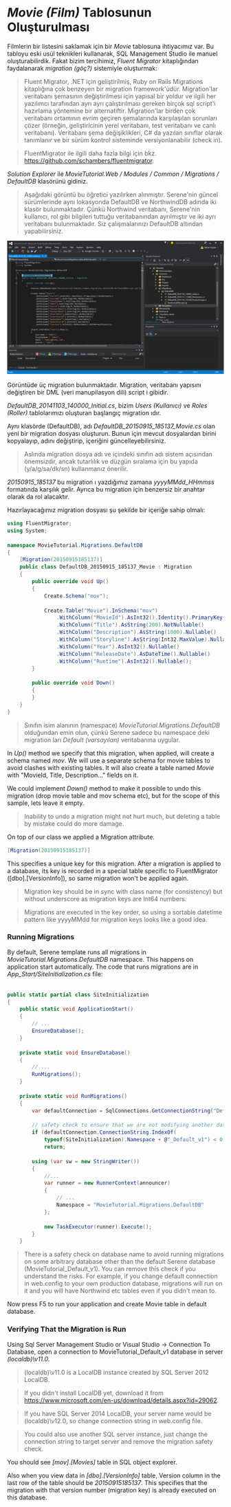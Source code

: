 # *Movie (Film)* Tablosunun Oluşturulması

Filmlerin bir listesini saklamak için bir *Movie* tablosuna ihtiyacımız var. Bu tabloyu eski usül teknikleri kullanarak, SQL Management Studio ile manuel oluşturabilirdik. Fakat bizim tercihimiz, *Fluent Migrator* kitaplığından faydalanarak *migration (göç?)* sistemiyle oluşturmak:

> Fluent Migrator, .NET için geliştirilmiş, Ruby on Rails Migrations kitaplığına çok benzeyen bir migration framework'üdür. Migration'lar veritabanı şemasının değiştirilmesi için yapısal bir yoldur ve ilgili her yazılımcı tarafından ayrı ayrı çalıştırılması gereken birçok sql script'i hazırlama yöntemine bir alternatiftir. Migration'lar birden çok veritabanı ortamının evrim geçiren şemalarında karşılaşılan sorunları çözer (örneğin, geliştiricinin yerel veritabanı, test veritabanı ve canlı veritabanı). Veritabanı şema değişiklikleri, C# da yazılan sınıflar olarak tanımlanır ve bir sürüm kontrol sisteminde versiyonlanabilir (check in).

> FluentMigrator ile ilgili daha fazla bilgi için bkz. https://github.com/schambers/fluentmigrator.

*Solution Explorer* ile *MovieTutorial.Web / Modules / Common / Migrations / DefaultDB* klasörünü gidiniz.

> Aşağıdaki görüntü bu öğretici yazılırken alınmıştır. Serene'nin güncel sürümlerinde aynı lokasyonda DefaultDB ve NorthwindDB adında iki klasör bulunmaktadır. Çünkü Northwind veritabanı, Serene'nin kullanıcı, rol gibi bilgileri tuttuğu veritabanından ayrılmıştır ve iki ayrı veritabanı bulunmaktadır. Siz çalışmalarınızı DefaultDB altından yapabilirsiniz.

![Initial Migration Folder](img/movies_migration_initial.png)

Görüntüde üç migration bulunmaktadır. Migration, veritabanı yapısını değiştiren bir DML (veri manupilasyon dili) script i gibidir.

*DefaultDB_20141103_140000_Initial.cs*, bizim *Users (Kullanıcı)* ve *Roles (Roller)* tablolarımızı oluşturan başlangıç migration ıdır.

Aynı klasörde (DefaultDB), adı *DefaultDB_20150915_185137_Movie.cs* olan yeni bir migration dosyası oluşturun. Bunun için mevcut dosyalardan birini kopyalayıp, adını değiştirip, içeriğini güncelleyebilirsiniz.

> Aslında migration dosya adı ve içindeki sınıfın adı sistem açısından önemsizdir, ancak tutarlılık ve düzgün sıralama için bu yapıda (y/a/g/sa/dk/sn) kullanmanız önerilir.

*20150915_185137* bu migration ı yazdığımız zamana *yyyyMMdd_HHmmss* formatında karşılık gelir. Ayrıca bu migration için benzersiz bir anahtar olarak da rol alacaktır.

Hazırlayacağımız migration dosyası şu şekilde bir içeriğe sahip olmalı:

```cs
using FluentMigrator;
using System;

namespace MovieTutorial.Migrations.DefaultDB
{
    [Migration(20150915185137)]
    public class DefaultDB_20150915_185137_Movie : Migration
    {
        public override void Up()
        {
            Create.Schema("mov");

            Create.Table("Movie").InSchema("mov")
                .WithColumn("MovieId").AsInt32().Identity().PrimaryKey().NotNullable()
                .WithColumn("Title").AsString(200).NotNullable()
                .WithColumn("Description").AsString(1000).Nullable()
                .WithColumn("Storyline").AsString(Int32.MaxValue).Nullable()
                .WithColumn("Year").AsInt32().Nullable()
                .WithColumn("ReleaseDate").AsDateTime().Nullable()
                .WithColumn("Runtime").AsInt32().Nullable();    
        }

        public override void Down()
        {
        }
    }
}
```

> Sınıfın isim alanının (namespace) *MovieTutorial.Migrations.DefaultDB* olduğundan emin olun, çünkü Serene sadece bu namespace deki migration ları *Default (varsayılan)* veritabanına uygular.

In *Up()* method we specify that this migration, when applied, will create a schema named *mov*. We will use a separate schema for movie tables to avoid clashes with existing tables. It will also create a table named *Movie* with "MovieId, Title, Description..." fields on it.

We could implement *Down()* method to make it possible to undo this migration (drop movie table and mov schema etc), but for the scope of this sample, lets leave it empty.

> Inability to undo a migration might not hurt much, but deleting a table by mistake could do more damage.

On top of our class we applied a Migration attribute.

```cs
[Migration(20150915185137)]
```

This specifies a unique key for this migration. After a migration is applied to a database, its key is recorded in a special table specific to FluentMigrator ([dbo].[VersionInfo]), so same migration won't be applied again.

> Migration key should be in sync with class name (for consistency) but without underscore as migration keys are Int64 numbers.

> Migrations are executed in the key order, so using a sortable datetime pattern like yyyyMMdd for migration keys looks like a good idea.


### Running Migrations

By default, Serene template runs all migrations in *MovieTutorial.Migrations.DefaultDB* namespace. This happens on application start automatically. The code that runs migrations are in *App_Start/SiteInitialization.cs* file:

```cs

public static partial class SiteInitialization
{
    public static void ApplicationStart()
    {
        // ...
        EnsureDatabase();
    }

    private static void EnsureDatabase()
    {
        // ...
        RunMigrations();
    }

    private static void RunMigrations()
    {
        var defaultConnection = SqlConnections.GetConnectionString("Default");

        // safety check to ensure that we are not modifying another database
        if (defaultConnection.ConnectionString.IndexOf(
            typeof(SiteInitialization).Namespace + @"_Default_v1") < 0)
            return;

        using (var sw = new StringWriter())
        {
            //...
            var runner = new RunnerContext(announcer)
            {
                // ...
                Namespace = "MovieTutorial.Migrations.DefaultDB"
            };

            new TaskExecutor(runner).Execute();
        }
    }

```

> There is a safety check on database name to avoid running migrations on some arbitrary database other than the default Serene database (MovieTutorial_Default_v1). You can remove this check if you understand the risks. For example, if you change default connection in web.config to your own production database, migrations will run on it and you will have Northwind etc tables even if you didn't mean to.

Now press F5 to run your application and create Movie table in default database.


### Verifying That the Migration is Run

Using Sql Server Management Studio or Visual Studio -> Connection To Database, open a connection to MovieTutorial_Default_v1 database in server *(localdb)\v11.0*.

> (localdb)\v11.0 is a LocalDB instance created by SQL Server 2012 LocalDB. 

> If you didn't install LocalDB yet, download it from https://www.microsoft.com/en-us/download/details.aspx?id=29062.

> If you have SQL Server 2014 LocalDB, your server name would be (localdb)\v12.0, so change connection string in web.config file. 

> You could also use another SQL server instance, just change the connection string to target server and remove the migration safety check.

You should see *[mov].[Movies]* table in SQL object explorer.

Also when you view data in *[dbo].[VersionInfo]* table, Version column in the last row of the table should be *20150915185137*. This specifies that the migration with that version number (migration key) is already executed on this database.

